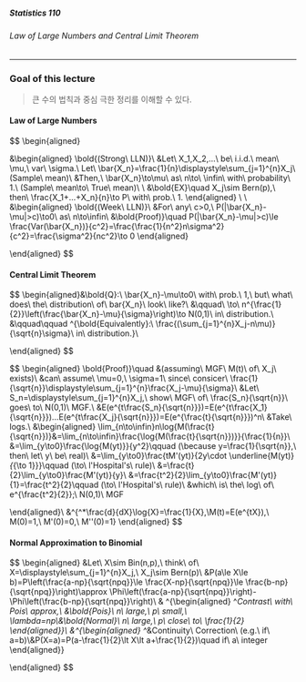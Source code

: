 ##### Statistics 110

###### Law of Large Numbers and Central Limit Theorem

---



### Goal of this lecture

> 큰 수의 법칙과 중심 극한 정리를 이해할 수 있다.







#### Law of Large Numbers

$$
\begin{aligned}

&\begin{aligned}
\bold{(Strong\ LLN)}\ &Let\ X_1,X_2,...\ be\ i.i.d.\ mean\ \mu,\ var\ \sigma.\ Let\ \bar{X_n}=\frac{1}{n}\displaystyle\sum_{j=1}^{n}X_j\ (Sample\ mean)\\
&Then,\ \bar{X_n}\to\mu\ as\ n\to\ \infin\ with\ probability\ 1.\ (Sample\ mean\to\ True\ mean)\\
\\
&\bold{EX}\quad X_j\sim Bern(p),\ then\ \frac{X_1+...+X_n}{n}\to P\ with\ prob.\ 1.
\end{aligned}
\\
\\
&\begin{aligned}
\bold{(Week\ LLN)}\ &For\ any\ c>0,\ P(|\bar{X_n}-\mu|>c)\to0\ as\ n\to\infin\\
&\bold{Proof)}\quad P(|\bar{X_n}-\mu|>c)\le \frac{Var(\bar{X_n})}{c^2}=\frac{\frac{1}{n^2}n\sigma^2}{c^2}=\frac{\sigma^2}{nc^2}\to 0 \end{aligned}


\end{aligned}
$$









#### Central Limit Theorem

$$
\begin{aligned}&\bold{Q}:\ \bar{X_n}-\mu\to0\ with\ prob.\ 1,\ but\ what\ does\ the\ distribution\ of\ bar{X_n}\ look\ like?\\
&\qquad\ \to\ n^{\frac{1}{2}}\left(\frac{\bar{X_n}-\mu}{\sigma}\right)\to N(0,1)\ in\ distribution.\\
&\qquad\qquad ^{\bold{Equivalently}:\ \frac{(\sum_{j=1}^{n}X_j-n\mu)}{\sqrt{n}\sigma}\ in\ distribution.}\\

\end{aligned}
$$

$$
\begin{aligned}
\bold{Proof)}\quad &(assuming\ MGF\ M(t)\ of\ X_j\ exists)\\
&can\ assume\ \mu=0,\ \sigma=1\ since\ consicer\ \frac{1}{\sqrt{n}}\displaystyle\sum_{j=1}^{n}\frac{X_j-\mu}{\sigma}\\
&Let\ S_n=\displaystyle\sum_{j=1}^{n}X_j,\ show\ MGF\ of\ \frac{S_n}{\sqrt{n}}\ goes\ to\ N(0,1)\ MGF.\\
&E(e^{t\frac{S_n}{\sqrt{n}}})=E(e^{t\frac{X_1}{\sqrt{n}}})...E(e^{t\frac{X_j}{\sqrt{n}}})=E(e^{\frac{t}{\sqrt{n}}})^n\\
&Take\ logs.\\
&\begin{aligned}
\lim_{n\to\infin}n\log{M(\frac{t}{\sqrt{n}})}&=\lim_{n\to\infin}\frac{\log{M(\frac{t}{\sqrt{n}})}}{\frac{1}{n}}\\
&=\lim_{y\to0}\frac{\log{M(yt)}}{y^2}\qquad (\because y=\frac{1}{\sqrt{n}},\ then\ let\ y\ be\ real)\\
&=\lim_{y\to0}\frac{tM'(yt)}{2y\cdot \underline{M(yt)}_{_{\to 1}}}\qquad (\to\ l'Hospital's\ rule)\\
&=\frac{t}{2}\lim_{y\to0}\frac{M'(yt)}{y}\\
&=\frac{t^2}{2}\lim_{y\to0}\frac{M'(yt)}{1}=\frac{t^2}{2}\qquad (\to\ l'Hospital's\ rule)\\
&which\ is\ the\ log\ of\ e^{\frac{t^2}{2}};\ N(0,1)\ MGF

\end{aligned}\\
&^{^*\frac{d}{dX}\log{X}=\frac{1}{X},\\M(t)=E(e^{tX}),\ M(0)=1,\ M'(0)=0,\ M''(0)=1}
\end{aligned}
$$









#### Normal Approximation to Binomial

$$
\begin{aligned}
&Let\ X\sim Bin(n,p),\ think\ of\ X=\displaystyle\sum_{j=1}^{n}X_j,\ X_j\sim Bern(p)\\
&P(a\le X\le b)=P\left(\frac{a-np}{\sqrt{npq}}\le \frac{X-np}{\sqrt{npq}}\le \frac{b-np}{\sqrt{npq}}\right)\approx \Phi\left(\frac{a-np}{\sqrt{npq}}\right)-\Phi\left(\frac{b-np}{\sqrt{npq}}\right)\\
&
^{\begin{aligned} ^*Contrast\ with\ Pois\ approx,\ &\bold{Pois}\ n\ large,\ p\ small,\ \lambda=np\\&\bold{Normal}\ n\ large,\ p\ close\ to\ \frac{1}{2} \end{aligned}}\\
&^{\begin{aligned} ^*&Continuity\ Correction\ (e.g.\ if\ a=b)\\&P(X=a)=P(a-\frac{1}{2}\lt X\lt a+\frac{1}{2})\quad if\ a\ integer \end{aligned}}

\end{aligned}
$$

